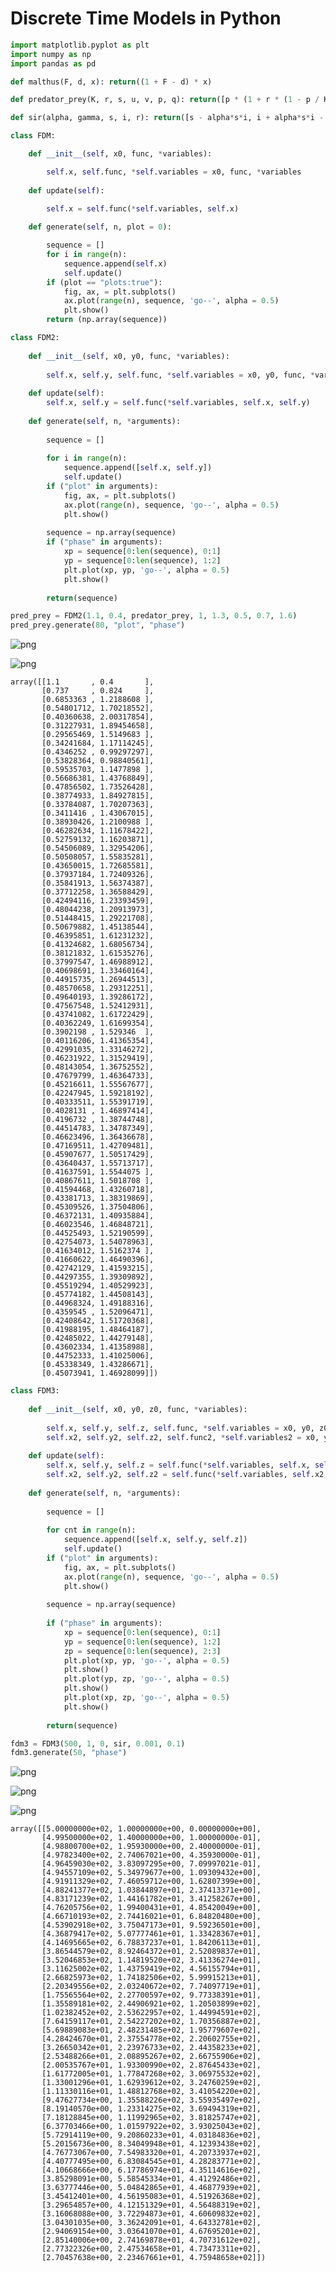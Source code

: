 # Discrete Time Models in Python


```python
import matplotlib.pyplot as plt
import numpy as np
import pandas as pd
```


```python
def malthus(F, d, x): return((1 + F - d) * x)
```


```python
def predator_prey(K, r, s, u, v, p, q): return([p * (1 + r * (1 - p / K)) - s * p * q, (1 - u) * q + v * p * q])
```


```python
def sir(alpha, gamma, s, i, r): return([s - alpha*s*i, i + alpha*s*i - gamma*i, r + gamma*i])
```


```python
class FDM:

    def __init__(self, x0, func, *variables):

        self.x, self.func, *self.variables = x0, func, *variables
        
    def update(self):

        self.x = self.func(*self.variables, self.x)
        
    def generate(self, n, plot = 0):

        sequence = []
        for i in range(n):
            sequence.append(self.x)
            self.update()
        if (plot == "plots:true"):
            fig, ax, = plt.subplots()
            ax.plot(range(n), sequence, 'go--', alpha = 0.5)
            plt.show()
        return (np.array(sequence))

```


```python
class FDM2:
    
    def __init__(self, x0, y0, func, *variables):
        
        self.x, self.y, self.func, *self.variables = x0, y0, func, *variables
        
    def update(self):
        self.x, self.y = self.func(*self.variables, self.x, self.y)
        
    def generate(self, n, *arguments):
        
        sequence = []
        
        for i in range(n):
            sequence.append([self.x, self.y])
            self.update()
        if ("plot" in arguments):
            fig, ax, = plt.subplots()
            ax.plot(range(n), sequence, 'go--', alpha = 0.5)
            plt.show()
            
        sequence = np.array(sequence)
        if ("phase" in arguments):
            xp = sequence[0:len(sequence), 0:1]
            yp = sequence[0:len(sequence), 1:2]
            plt.plot(xp, yp, 'go--', alpha = 0.5)
            plt.show()
        
        return(sequence)
```


```python
pred_prey = FDM2(1.1, 0.4, predator_prey, 1, 1.3, 0.5, 0.7, 1.6)
pred_prey.generate(80, "plot", "phase")
```


![png](output_6_0.png)



![png](output_6_1.png)





    array([[1.1       , 0.4       ],
           [0.737     , 0.824     ],
           [0.6853363 , 1.2188608 ],
           [0.54801712, 1.70218552],
           [0.40360638, 2.00317854],
           [0.31227931, 1.89454658],
           [0.29565469, 1.5149683 ],
           [0.34241684, 1.17114245],
           [0.4346252 , 0.99297297],
           [0.53828364, 0.98840561],
           [0.59535703, 1.1477898 ],
           [0.56686381, 1.43768849],
           [0.47856502, 1.73526428],
           [0.38774933, 1.84927815],
           [0.33784087, 1.70207363],
           [0.3411416 , 1.43067015],
           [0.38930426, 1.2100988 ],
           [0.46282634, 1.11678422],
           [0.52759132, 1.16203871],
           [0.54506089, 1.32954206],
           [0.50508057, 1.55835281],
           [0.43650015, 1.72685581],
           [0.37937184, 1.72409326],
           [0.35841913, 1.56374387],
           [0.37712258, 1.36588429],
           [0.42494116, 1.23393459],
           [0.48044238, 1.20913973],
           [0.51448415, 1.29221708],
           [0.50679882, 1.45138544],
           [0.46395851, 1.61231232],
           [0.41324682, 1.68056734],
           [0.38121832, 1.61535276],
           [0.37997547, 1.46988912],
           [0.40698691, 1.33460164],
           [0.44915735, 1.26944513],
           [0.48570658, 1.29312251],
           [0.49640193, 1.39286172],
           [0.47567548, 1.52412931],
           [0.43741082, 1.61722429],
           [0.40362249, 1.61699354],
           [0.3902198 , 1.529346  ],
           [0.40116206, 1.41365354],
           [0.42991035, 1.33146272],
           [0.46231922, 1.31529419],
           [0.48143054, 1.36752552],
           [0.47679799, 1.46364733],
           [0.45216611, 1.55567677],
           [0.42247945, 1.59218192],
           [0.40333511, 1.55391719],
           [0.4028131 , 1.46897414],
           [0.4196732 , 1.38744748],
           [0.44514783, 1.34787349],
           [0.46623496, 1.36436678],
           [0.47169511, 1.42709481],
           [0.45907677, 1.50517429],
           [0.43640437, 1.55713717],
           [0.41637591, 1.5544075 ],
           [0.40867611, 1.5018708 ],
           [0.41594468, 1.43260718],
           [0.43381713, 1.38319869],
           [0.45309526, 1.37504806],
           [0.46372131, 1.40935884],
           [0.46023546, 1.46848721],
           [0.44525493, 1.52190599],
           [0.42754073, 1.54078963],
           [0.41634012, 1.5162374 ],
           [0.41660622, 1.46490396],
           [0.42742129, 1.41593215],
           [0.44297355, 1.39309892],
           [0.45519294, 1.40529923],
           [0.45774182, 1.44508143],
           [0.44968324, 1.49188316],
           [0.4359545 , 1.52096471],
           [0.42408642, 1.51720368],
           [0.41988195, 1.48464187],
           [0.42485022, 1.44279148],
           [0.43602334, 1.41358988],
           [0.44752333, 1.41025006],
           [0.45338349, 1.43286671],
           [0.45073941, 1.46928099]])




```python
class FDM3:
    
    def __init__(self, x0, y0, z0, func, *variables):
        
        self.x, self.y, self.z, self.func, *self.variables = x0, y0, z0, func, *variables
        self.x2, self.y2, self.z2, self.func2, *self.variables2 = x0, y0, z0, func, *variables
            
    def update(self):
        self.x, self.y, self.z = self.func(*self.variables, self.x, self.y, self.z)
        self.x2, self.y2, self.z2 = self.func(*self.variables, self.x2, self.y2, self.z2)
        
    def generate(self, n, *arguments):
        
        sequence = []
        
        for cnt in range(n):
            sequence.append([self.x, self.y, self.z])
            self.update()
        if ("plot" in arguments):
            fig, ax, = plt.subplots()
            ax.plot(range(n), sequence, 'go--', alpha = 0.5)
            plt.show()
            
        sequence = np.array(sequence)
        
        if ("phase" in arguments):
            xp = sequence[0:len(sequence), 0:1]
            yp = sequence[0:len(sequence), 1:2]
            zp = sequence[0:len(sequence), 2:3]
            plt.plot(xp, yp, 'go--', alpha = 0.5)
            plt.show()
            plt.plot(yp, zp, 'go--', alpha = 0.5)
            plt.show()
            plt.plot(xp, zp, 'go--', alpha = 0.5)
            plt.show()
            
        return(sequence)
```


```python
fdm3 = FDM3(500, 1, 0, sir, 0.001, 0.1)
fdm3.generate(50, "phase")
```


![png](output_8_0.png)



![png](output_8_1.png)



![png](output_8_2.png)





    array([[5.00000000e+02, 1.00000000e+00, 0.00000000e+00],
           [4.99500000e+02, 1.40000000e+00, 1.00000000e-01],
           [4.98800700e+02, 1.95930000e+00, 2.40000000e-01],
           [4.97823400e+02, 2.74067021e+00, 4.35930000e-01],
           [4.96459030e+02, 3.83097295e+00, 7.09997021e-01],
           [4.94557109e+02, 5.34979677e+00, 1.09309432e+00],
           [4.91911329e+02, 7.46059712e+00, 1.62807399e+00],
           [4.88241377e+02, 1.03844897e+01, 2.37413371e+00],
           [4.83171239e+02, 1.44161782e+01, 3.41258267e+00],
           [4.76205756e+02, 1.99400431e+01, 4.85420049e+00],
           [4.66710193e+02, 2.74416021e+01, 6.84820480e+00],
           [4.53902918e+02, 3.75047173e+01, 9.59236501e+00],
           [4.36879417e+02, 5.07777461e+01, 1.33428367e+01],
           [4.14695665e+02, 6.78837237e+01, 1.84206113e+01],
           [3.86544579e+02, 8.92464372e+01, 2.52089837e+01],
           [3.52046853e+02, 1.14819520e+02, 3.41336274e+01],
           [3.11625002e+02, 1.43759419e+02, 4.56155794e+01],
           [2.66825973e+02, 1.74182506e+02, 5.99915213e+01],
           [2.20349556e+02, 2.03240672e+02, 7.74097719e+01],
           [1.75565564e+02, 2.27700597e+02, 9.77338391e+01],
           [1.35589181e+02, 2.44906921e+02, 1.20503899e+02],
           [1.02382452e+02, 2.53622957e+02, 1.44994591e+02],
           [7.64159117e+01, 2.54227202e+02, 1.70356887e+02],
           [5.69889083e+01, 2.48231485e+02, 1.95779607e+02],
           [4.28424670e+01, 2.37554778e+02, 2.20602755e+02],
           [3.26650342e+01, 2.23976733e+02, 2.44358233e+02],
           [2.53488266e+01, 2.08895267e+02, 2.66755906e+02],
           [2.00535767e+01, 1.93300990e+02, 2.87645433e+02],
           [1.61772005e+01, 1.77847268e+02, 3.06975532e+02],
           [1.33001296e+01, 1.62939612e+02, 3.24760259e+02],
           [1.11330116e+01, 1.48812768e+02, 3.41054220e+02],
           [9.47627734e+00, 1.35588226e+02, 3.55935497e+02],
           [8.19140570e+00, 1.23314275e+02, 3.69494319e+02],
           [7.18128845e+00, 1.11992965e+02, 3.81825747e+02],
           [6.37703466e+00, 1.01597922e+02, 3.93025043e+02],
           [5.72914119e+00, 9.20860233e+01, 4.03184836e+02],
           [5.20156736e+00, 8.34049948e+01, 4.12393438e+02],
           [4.76773067e+00, 7.54983320e+01, 4.20733937e+02],
           [4.40777495e+00, 6.83084545e+01, 4.28283771e+02],
           [4.10668666e+00, 6.17786974e+01, 4.35114616e+02],
           [3.85298091e+00, 5.58545334e+01, 4.41292486e+02],
           [3.63777446e+00, 5.04842865e+01, 4.46877939e+02],
           [3.45412401e+00, 4.56195083e+01, 4.51926368e+02],
           [3.29654857e+00, 4.12151329e+01, 4.56488319e+02],
           [3.16068088e+00, 3.72294873e+01, 4.60609832e+02],
           [3.04301035e+00, 3.36242091e+01, 4.64332781e+02],
           [2.94069154e+00, 3.03641070e+01, 4.67695201e+02],
           [2.85140006e+00, 2.74169878e+01, 4.70731612e+02],
           [2.77322326e+00, 2.47534658e+01, 4.73473311e+02],
           [2.70457638e+00, 2.23467661e+01, 4.75948658e+02]])


